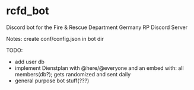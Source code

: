 # rcfd_bot

Discord bot for the Fire & Rescue Department Germany RP Discord Server

Notes:
create conf/config.json in bot dir

TODO:
- add user db
- implement Dienstplan with @here/@everyone and an embed with: all members(db?); gets randomized and sent daily
- general purpose bot stuff(???)